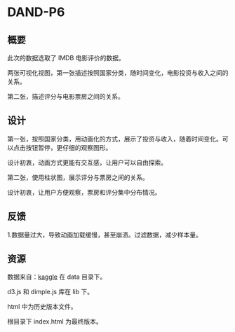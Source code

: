 # DAND-P6

## 概要

此次的数据选取了 IMDB 电影评价的数据。

两张可视化视图，第一张描述按照国家分类，随时间变化，电影投资与收入之间的关系。

第二张，描述评分与电影票房之间的关系。

## 设计

第一张，按照国家分类，用动画化的方式，展示了投资与收入，随着时间变化。可以点击按钮暂停，更仔细的观察图形。

设计初衷，动画方式更能有交互感，让用户可以自由探索。

第二张，使用柱状图，展示评分与票房之间的关系。

设计初衷，让用户方便观察，票房和评分集中分布情况。

## 反馈

1.数据量过大，导致动画加载缓慢，甚至崩溃。过滤数据，减少样本量。

## 资源

数据来自：[kaggle](https://www.kaggle.com/deepmatrix/imdb-5000-movie-dataset) 在 data 目录下。

d3.js 和 dimple.js 库在 lib 下。

html 中为历史版本文件。

根目录下 index.html 为最终版本。
